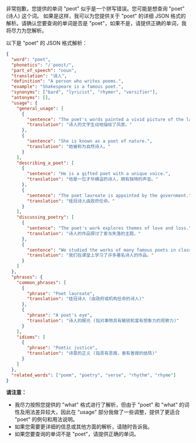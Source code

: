 非常抱歉，您提供的单词 "peot" 似乎是一个拼写错误。您可能是想查询 "poet" (诗人) 这个词。 如果是这样，我可以为您提供关于 "poet" 的详细 JSON 格式的解析。请确认您要查询的单词是否是 "poet"，如果不是，请提供正确的单词，我将尽力为您解析。

以下是 "poet" 的 JSON 格式解析：

```json
{
  "word": "poet",
  "phonetics": "/ˈpoʊɪt/",
  "part_of_speech": "noun",
  "translation": "诗人",
  "definition": "A person who writes poems.",
  "example": "Shakespeare is a famous poet.",
  "synonyms": ["bard", "lyricist", "rhymer", "versifier"],
  "antonyms": [],
  "usage": {
    "general_usage": [
      {
        "sentence": "The poet's words painted a vivid picture of the landscape.",
        "translation": "诗人的文字生动地描绘了风景。"
      },
      {
        "sentence": "She is known as a poet of nature.",
        "translation": "她被称为自然诗人。"
      }
    ],
    "describing_a_poet": [
      {
        "sentence": "He is a gifted poet with a unique voice.",
        "translation": "他是一位才华横溢的诗人，拥有独特的声音。"
      },
      {
        "sentence": "The poet laureate is appointed by the government.",
        "translation": "桂冠诗人由政府任命。"
      }
    ],
    "discussing_poetry": [
      {
        "sentence": "The poet's work explores themes of love and loss.",
        "translation": "诗人的作品探讨了爱与失落的主题。"
      },
      {
        "sentence": "We studied the works of many famous poets in class.",
        "translation": "我们在课堂上学习了许多著名诗人的作品。"
      }
    ]
  },
  "phrases": {
    "common_phrases": [
      {
        "phrase": "Poet laureate",
        "translation": "桂冠诗人 (由政府或机构任命的诗人)"
      },
      {
        "phrase": "A poet's eye",
        "translation": "诗人的眼光 (指对事物具有敏锐和富有想象力的观察力)"
      }
    ],
    "idioms": [
      {
        "phrase": "Poetic justice",
        "translation": "诗意的正义 (指恶有恶报，善有善报的结局)"
      }
    ]
  },
  "related_words": ["poem", "poetry", "verse", "rhythm", "rhyme"]
}
```

**请注意：**

*   我尽力按照您提供的 "what" 格式进行了解析，但由于 "poet" 和 "what" 的词性及用法差异较大，因此在 "usage" 部分我做了一些调整，提供了更适合 "poet" 的例句和用法说明。
*   如果您需要更详细的信息或其他方面的解析，请随时告诉我。
*   如果您要查询的单词不是 "poet"，请提供正确的单词。
 